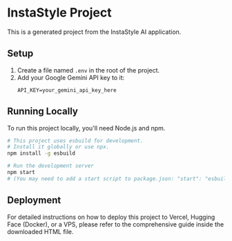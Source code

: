 
# InstaStyle Project

This is a generated project from the InstaStyle AI application.

## Setup

1.  Create a file named `.env` in the root of the project.
2.  Add your Google Gemini API key to it:
    ```
    API_KEY=your_gemini_api_key_here
    ```

## Running Locally

To run this project locally, you'll need Node.js and npm.

```bash
# This project uses esbuild for development.
# Install it globally or use npx.
npm install -g esbuild

# Run the development server
npm start 
# (You may need to add a start script to package.json: "start": "esbuild --servedir=./ --bundle index.tsx --outfile=bundle.js")
```

## Deployment

For detailed instructions on how to deploy this project to Vercel, Hugging Face (Docker), or a VPS, please refer to the comprehensive guide inside the downloaded HTML file.
